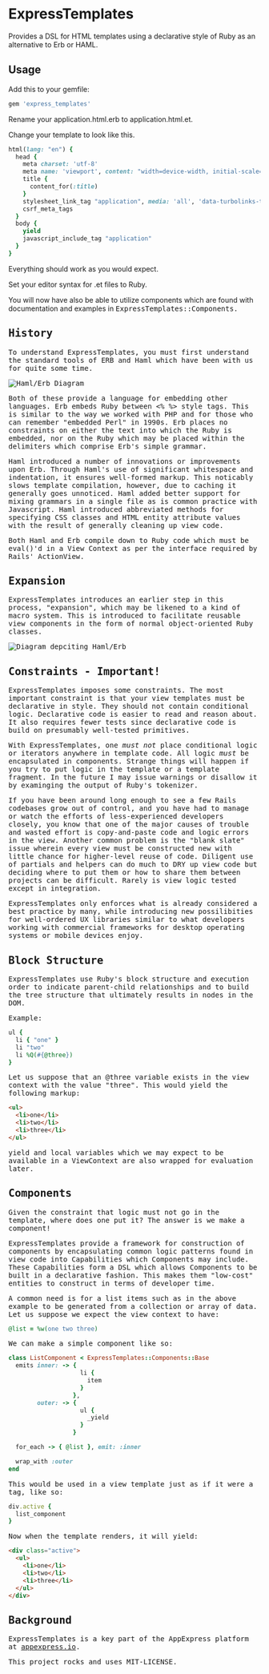 # ExpressTemplates

Provides a DSL for HTML templates using a declarative style of Ruby as an alternative to Erb or HAML.

## Usage

Add this to your gemfile:

```ruby
gem 'express_templates'
```

Rename your application.html.erb to application.html.et.

Change your template to look like this.

```ruby
html(lang: "en") {
  head {
    meta charset: 'utf-8'
    meta name: 'viewport', content: "width=device-width, initial-scale=1.0"
    title {
      content_for(:title)
    }
    stylesheet_link_tag "application", media: 'all', 'data-turbolinks-track' => true
    csrf_meta_tags
  }
  body {
    yield
    javascript_include_tag "application"
  }
}
```

Everything should work as you would expect.

Set your editor syntax for .et files to Ruby.

You will now have also be able to utilize components which are found with documentation and examples in <tt>ExpressTemplates::Components<tt>.

## History

To understand ExpressTemplates, you must first understand the standard tools of ERB and Haml which have been with us for quite some time.

![Haml/Erb Diagram](https://raw.githubusercontent.com/aelogica/express_templates/master/diagrams/diagram_haml_erb.png "Haml/Erb Diagram")

Both of these provide a language for embedding other languages.  Erb embeds Ruby between <% %> style tags.  This is similar to the way we worked with PHP and for those who can remember "embedded Perl" in 1990s.  Erb places no constraints on either the text into which the Ruby is embedded, nor on the Ruby which may be placed within the delimiters which comprise Erb's simple grammar.

Haml introduced a number of innovations or improvements upon Erb.  Through Haml's use of significant whitespace and indentation, it ensures well-formed markup.  This noticably slows template compilation, however, due to caching it generally goes unnoticed.  Haml added better support for mixing grammars in a single file as is common practice with Javascript.  Haml introduced abbreviated methods for specifying CSS classes and HTML entity attribute values with the result of generally cleaning up view code.

Both Haml and Erb compile down to Ruby code which must be eval()'d in a View Context as per the interface required by Rails' ActionView.

## Expansion

ExpressTemplates introduces an earlier step in this process, "expansion", which may be likened to a kind of macro system.  This is introduced to facilitate reusable view components in the form of normal object-oriented Ruby classes.

![Diagram depciting Haml/Erb](https://raw.githubusercontent.com/aelogica/express_templates/master/diagrams/diagram_express_templates.png "Diagram depciting Haml/Erb")

## Constraints - Important!

ExpressTemplates imposes some constraints.  The most important constraint is that your view templates must be declarative in style.  They should not contain conditional logic.  Declarative code is easier to read and reason about.  It also requires fewer tests since declarative code is build on presumably well-tested primitives.

With ExpressTemplates, one *must not* place conditional logic or iterators anywhere in template code.  All logic *must* be encapsulated in components.  Strange things will happen if you try to put logic in the template or a template fragment.  In the future I may issue warnings or disallow it by examinging the output of Ruby's tokenizer.

If you have been around long enough to see a few Rails codebases grow out of control, and you have had to manage or watch the efforts of less-experienced developers closely, you know that one of the major causes of trouble and wasted effort is copy-and-paste code and logic errors in the view.  Another common problem is the "blank slate" issue wherein every view must be constructed new with little chance for higher-level reuse of code.  Diligent use of partials and helpers can do much to DRY up view code but deciding where to put them or how to share them between projects can be difficult.  Rarely is view logic tested except in integration.

ExpressTemplates only enforces what is already considered a best practice by many, while introducing new possilibities for well-ordered UX libraries similar to what developers working with commercial frameworks for desktop operating systems or mobile devices enjoy.

## Block Structure

ExpressTemplates use Ruby's block structure and execution order to indicate parent-child relationships and to build the tree structure that ultimately results in nodes in the DOM.

Example:

```ruby
ul {
  li { "one" }
  li "two"
  li %Q(#{@three})
}
```

Let us suppose that an @three variable exists in the view context with the value "three".  This would yield the following markup:

```html
<ul>
  <li>one</li>
  <li>two</li>
  <li>three</li>
</ul>
```

yield and local variables which we may expect to be available in a ViewContext are also wrapped for evaluation later.

## Components

Given the constraint that logic must not go in the template, where does one put it?  The answer is we make a component!

ExpressTemplates provide a framework for construction of components by encapsulating common logic patterns found in view code into Capabilities which Components may include.  These Capabilities form a DSL which allows Components to be built in a declarative fashion.  This makes them "low-cost" entities to construct in terms of developer time.

A common need is for a list items such as in the above example to be generated from a collection or array of data.   Let us suppose we expect the view context to have:

```ruby
@list = %w(one two three)
```

We can make a simple component like so:

```ruby
class ListComponent < ExpressTemplates::Components::Base
  emits inner: -> {
                    li {
                      item
                    }
                  },
        outer: -> {
                    ul {
                      _yield
                    }
                  }

  for_each -> { @list }, emit: :inner

  wrap_with :outer
end
```

This would be used in a view template just as if it were a tag, like so:

```ruby
div.active {
  list_component
}
```

Now when the template renders, it will yield:

```html
<div class="active">
  <ul>
    <li>one</li>
    <li>two</li>
    <li>three</li>
  </ul>
</div>
```

## Background

ExpressTemplates is a key part of the AppExpress platform at [appexpress.io](http://appexpress.io).

This project rocks and uses MIT-LICENSE.
